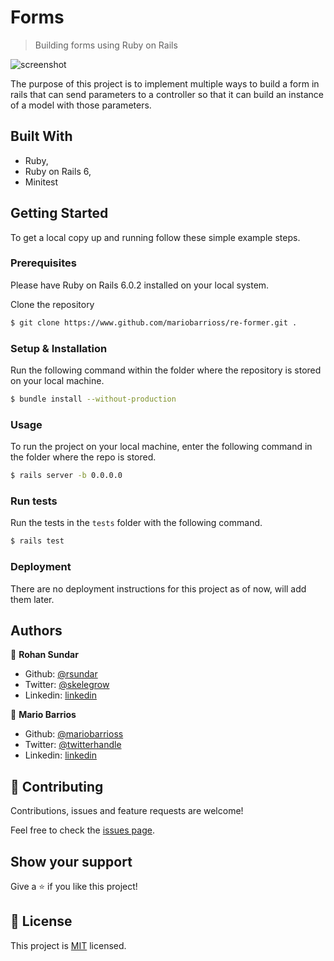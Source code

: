 # Forms

> Building forms using Ruby on Rails

![screenshot](./Project-screenshot.png)

The purpose of this project is to implement multiple ways to build a form in rails that can send parameters to a controller so that it can build an instance of a model with those parameters. 

## Built With

- Ruby,
- Ruby on Rails 6,
- Minitest

## Getting Started

To get a local copy up and running follow these simple example steps.

### Prerequisites

Please have Ruby on Rails 6.0.2 installed on your local system.

Clone the repository

```bash
$ git clone https://www.github.com/mariobarrioss/re-former.git .
```
### Setup & Installation

Run the following command within the folder where the repository is stored on your local machine.

```bash
$ bundle install --without-production
```

### Usage

To run the project on your local machine, enter the following command in the folder where the repo is stored.

```bash
$ rails server -b 0.0.0.0
```

### Run tests

Run the tests in the ```tests``` folder with the following command.

```bash
$ rails test
``` 

### Deployment

There are no deployment instructions for this project as of now, will add them later.

## Authors

👤 **Rohan Sundar**

- Github: [@rsundar](https://github.com/rsundar)
- Twitter: [@skelegrow](https://twitter.com/)
- Linkedin: [linkedin](https://linkedin.com/)

👤 **Mario Barrios**

- Github: [@mariobarrioss](https://github.com/mariobarrioss)
- Twitter: [@twitterhandle](https://twitter.com/)
- Linkedin: [linkedin](https://linkedin.com/)

## 🤝 Contributing

Contributions, issues and feature requests are welcome!

Feel free to check the [issues page](issues/).

## Show your support

Give a ⭐️ if you like this project!

## 📝 License

This project is [MIT](https://www.github.com/rsundar/micro-reddit/tree/master/LICENSE) licensed.
